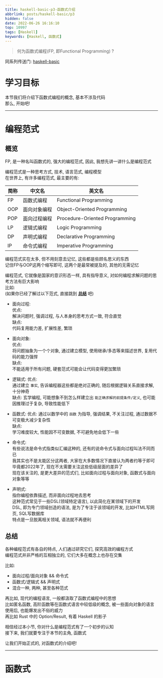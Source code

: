 ```yaml
---
title: haskell-basic-p3-函数式介绍
abbrlink: posts/haskell-basic/p3
hidden: false
date: 2022-06-26 16:16:10
top: 10997
tags: [Haskell]
keywords: [Haskell, 函数式]
---
```

> 何为函数式编程(FP, 即Functional Programming) ?
<!-- more -->

同系列传送门: [haskell-basic](/categories/haskell-basic)

# 学习目标
本节我们将介绍下函数式编程的概念, 基本不涉及代码  
那么, 开始吧!  

- - -

# 编程范式
## 概览
FP, 是一种名叫函数式的, 强大的编程范式, 因此, 我想先讲一讲什么是编程范式  

编程范式是一种思考方式, 技术, 语言范式, 编程模型  
在世界上, 有许多编程范式, 最主要的有:  

|简称|中文名|英文名|
|--|--|--|
|FP|函数式编程|Functional Programming|
|OOP|面向对象编程|Object-Oriented Programming|
|POP|面向过程编程|Procedure-Oriented Programming|
|LP |逻辑式编程|Logic Programming|
|DP |声明式编程|Declarative Programming|
|IP |命令式编程|Imperative Programming|


编程范式实在太多, 但不用刻意去记忆, 这些都是些顾名思义的东西  
记住FP与OOP这两个缩写即可, 这两个是最常被提及的, 其他的无需记忆  

编程范式, 它就像是国家的意识形态一样, 具有指导意义, 对如何编程求解问题的思考方法有巨大影响  
比如:  
(如果你已经了解过以下范式, 直接跳到 [**总结**](#总结) 吧)

- 面向过程:  
优点:  
解决问题时, 强调过程, 与人本身的思考方式一致, 符合直觉  
缺点:  
代码复用能力差, 扩展性差, 繁琐  

- 面向对象:  
优点:  
将问题抽象为一个个对象, 通过建立模型, 使用继承/多态等来描述世界, 复用代码的能力强悍  
缺点:  
不能适用于所有问题, 硬套范式可能会让代码变得更加繁琐  

- 逻辑式:
优点:  
通过建立 `事实`, 告诉编程器这些都是绝对正确的, 随后根据逻辑关系直接求解, 十分神奇  
缺点:
玄学编程, 可能想象不到怎么样建立出 `能正确求解的前提条件/定义`, 也可能因推理过于复杂, 导致性能低下  

- 函数式:
优点:
通过以数学中的 `函数` 为指导, 强调结果, 不关注过程, 通过数据不可变极大减少复杂性  
缺点:  
学习难度较大, 性能因不可变数据, 不可避免地会低下一些  

- 命令式:  
有些说法是命令式指类似汇编这种的, 还有的说命令式与面向过程叫法不同而已  
我其实也不是太能区分这两者, 大家在大多数情况下直接认为两者约等于即可  
毕竟都2022年了, 现在不太需要关注这些低级层面的差异了  
现在该关注的, 是更大差异的范式们, 比如面向过程与面向对象, 函数式与面向对象等等  

- 声明式:  
指你编程依靠描述, 而非面向过程地去思考  
这种范式常见于一些DSL(领域特定语言), 以此简化在某领域下的开发  
DSL, 即为专门领域创造的语法, 是为了专注于该领域的开发, 比如HTML写网页, SQL写数据库  
特点是一旦脱离相关领域, 语法就不再便利  


## 总结
各种编程范式有各自的特点, 人们通过研究它们, 探究高效的编程方式  
编程范式并非严格的互相独立的, 它们大多在概念上也存在交集  

比如:
- 面向过程/面向对象 && 命令式 
- 函数式/逻辑式 && 声明式
- 混合一种, 两种, 甚至各种范式

再比如, 现代的编程语言, 一般都汲取了函数式编程中的思想  
比如匿名函数, 高阶函数等在函数式语言中较低级的概念, 被一些面向对象的语言使用后, 也能爆发出不俗的威力  
再比如 Rust 中的 Option/Result, 有着 Haskell 的影子  

相信经过本小节, 你对什么是编程范式有了一个初步的认知  
接下来, 我们就要专注于本节的主角, 函数式  

让我们开始正式的, 对函数式的介绍吧!
- - -
# 函数式




